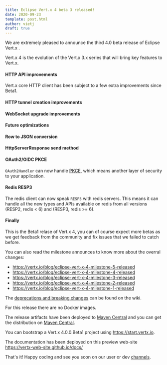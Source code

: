 ```yaml
---
title: Eclipse Vert.x 4 beta 3 released!
date: 2020-09-23
template: post.html
author: vietj
draft: true
---
```


We are extremely pleased to announce the third 4.0 beta release of Eclipse Vert.x .

Vert.x 4 is the evolution of the Vert.x 3.x series that will bring key features to Vert.x.

#### HTTP API improvements

Vert.x core HTTP client has been subject to a few extra improvements since Beta1.






#### HTTP tunnel creation improvements

#### WebSocket upgrade improvements

#### Future optimizations

#### Row to JSON conversion

#### HttpServerResponse send method

#### OAuth2/OIDC PKCE

`OAuth2Handler` can now handle [PKCE](https://tools.ietf.org/html/rfc7636), which means another layer of security to your application.

#### Redis RESP3

The redis client can now speak `RESP3` with redis servers. This means it can handle all the new types and APIs available on redis from all versions (RESP2, redis < 6) and (RESP3, redis >= 6).


#### Finally

This is the Beta1 relase of Vert.x 4, you can of course expect more betas as we get feedback from the community and fix issues that we failed to catch before.

You can also read the milestone announces to know more about the overral changes:

- https://vertx.io/blog/eclipse-vert-x-4-milestone-5-released
- https://vertx.io/blog/eclipse-vert-x-4-milestone-4-released
- https://vertx.io/blog/eclipse-vert-x-4-milestone-3-released
- https://vertx.io/blog/eclipse-vert-x-4-milestone-2-released
- https://vertx.io/blog/eclipse-vert-x-4-milestone-1-released

The [deprecations and breaking changes](https://github.com/vert-x3/wiki/wiki/4.0.0-Deprecations-and-breaking-changes)
 can be found on the wiki.

For this release there are no Docker images.

The release artifacts have been deployed to [Maven Central](https://search.maven.org/search?q=g:io.vertx%20AND%20v:4.0.0.Beta1) and you can get the distribution on [Maven Central](https://repo1.maven.org/maven2/io/vertx/vertx-stack-manager/4.0.0.Beta1/).

You can bootstrap a Vert.x 4.0.0.Beta1 project using https://start.vertx.io.

The documentation has been deployed on this preview web-site https://vertx-web-site.github.io/docs/

That's it! Happy coding and see you soon on our user or dev [channels](https://vertx.io/community).
